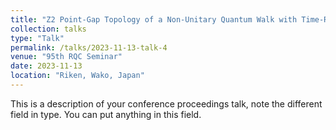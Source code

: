 ```yaml
---
title: "Z2 Point-Gap Topology of a Non-Unitary Quantum Walk with Time-Reversal Symmetry"
collection: talks
type: "Talk"
permalink: /talks/2023-11-13-talk-4
venue: "95th RQC Seminar"
date: 2023-11-13
location: "Riken, Wako, Japan"
---
```


This is a description of your conference proceedings talk, note the different field in type. You can put anything in this field.

